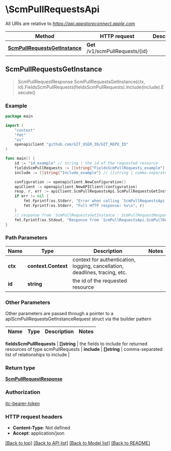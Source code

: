# \ScmPullRequestsApi

All URIs are relative to *https://api.appstoreconnect.apple.com*

Method | HTTP request | Description
------------- | ------------- | -------------
[**ScmPullRequestsGetInstance**](ScmPullRequestsApi.md#ScmPullRequestsGetInstance) | **Get** /v1/scmPullRequests/{id} | 



## ScmPullRequestsGetInstance

> ScmPullRequestResponse ScmPullRequestsGetInstance(ctx, id).FieldsScmPullRequests(fieldsScmPullRequests).Include(include).Execute()



### Example

```go
package main

import (
    "context"
    "fmt"
    "os"
    openapiclient "github.com/GIT_USER_ID/GIT_REPO_ID"
)

func main() {
    id := "id_example" // string | the id of the requested resource
    fieldsScmPullRequests := []string{"FieldsScmPullRequests_example"} // []string | the fields to include for returned resources of type scmPullRequests (optional)
    include := []string{"Include_example"} // []string | comma-separated list of relationships to include (optional)

    configuration := openapiclient.NewConfiguration()
    apiClient := openapiclient.NewAPIClient(configuration)
    resp, r, err := apiClient.ScmPullRequestsApi.ScmPullRequestsGetInstance(context.Background(), id).FieldsScmPullRequests(fieldsScmPullRequests).Include(include).Execute()
    if err != nil {
        fmt.Fprintf(os.Stderr, "Error when calling `ScmPullRequestsApi.ScmPullRequestsGetInstance``: %v\n", err)
        fmt.Fprintf(os.Stderr, "Full HTTP response: %v\n", r)
    }
    // response from `ScmPullRequestsGetInstance`: ScmPullRequestResponse
    fmt.Fprintf(os.Stdout, "Response from `ScmPullRequestsApi.ScmPullRequestsGetInstance`: %v\n", resp)
}
```

### Path Parameters


Name | Type | Description  | Notes
------------- | ------------- | ------------- | -------------
**ctx** | **context.Context** | context for authentication, logging, cancellation, deadlines, tracing, etc.
**id** | **string** | the id of the requested resource | 

### Other Parameters

Other parameters are passed through a pointer to a apiScmPullRequestsGetInstanceRequest struct via the builder pattern


Name | Type | Description  | Notes
------------- | ------------- | ------------- | -------------

 **fieldsScmPullRequests** | **[]string** | the fields to include for returned resources of type scmPullRequests | 
 **include** | **[]string** | comma-separated list of relationships to include | 

### Return type

[**ScmPullRequestResponse**](ScmPullRequestResponse.md)

### Authorization

[itc-bearer-token](../README.md#itc-bearer-token)

### HTTP request headers

- **Content-Type**: Not defined
- **Accept**: application/json

[[Back to top]](#) [[Back to API list]](../README.md#documentation-for-api-endpoints)
[[Back to Model list]](../README.md#documentation-for-models)
[[Back to README]](../README.md)

